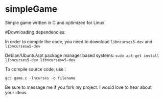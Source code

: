 # simpleGame
Simple game written in C and optimized for Linux 

#Downloading dependencies:

In order to compile the code, you need to download ```libncurses5-dev``` and ```libncursesw5-dev```

Debian/Ubuntu/apt package manager based systems:
```sudo apt-get install libncurses5-dev libncursesw5-dev```

To compile source code, use :
```
gcc game.c -lncurses -o filename
```

Be sure to message me if you fork my project. I would love to hear about your ideas.
